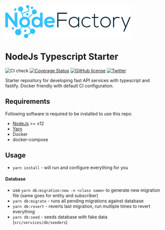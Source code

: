 ![NodeFactory](banner.png)

# NodeJs Typescript Starter
![CI check](https://github.com/NodeFactoryIo/node-ts-starter-fastify/workflows/CI%20check/badge.svg?branch=master&event=push)
[![Coverage Status](https://coveralls.io/repos/github/NodeFactoryIo/node-ts-starter-fastify/badge.svg?branch=master)](https://coveralls.io/github/NodeFactoryIo/node-ts-starter-fastify?branch=master)
[![GitHub license](https://img.shields.io/github/license/NodeFactoryIo/node-ts-starter-fastify.svg)](https://github.com/NodeFactoryIo/node-ts-starter-fastify/blob/master/LICENSE)
[![Twitter](https://img.shields.io/twitter/url/https/github.com/NodeFactoryIo/node-ts-starter-fastify.svg?style=social)](https://twitter.com/intent/tweet?text=Wow:&url=https%3A%2F%2Fgithub.com%2FNodeFactoryIo%2Fnode-ts-starter-fastify)


Starter repository for developing fast API services with typescript and fastify.
Docker friendly with default CI configuration.

## Requirements

Following software is required to be installed to use this repo:
 * [NodeJs](https://nodejs.org/en/) >= v12
 * [Yarn](https://yarnpkg.com/en/docs/install#debian-stable)
 * Docker
 * docker-compose

## Usage

- `yarn install` - will run and configure everything for you

#### Database
- use `yarn db:migration:new -n <class name>` to generate new migration file (same goes for entity and subscriber)
- `yarn db:migrate` - runs all pending migrations against database
- `yarn db:revert` - reverts last migration, run multiple times to revert everything
- `yarn db:seed` - seeds database with fake data (`src/services/db/seeders`)

